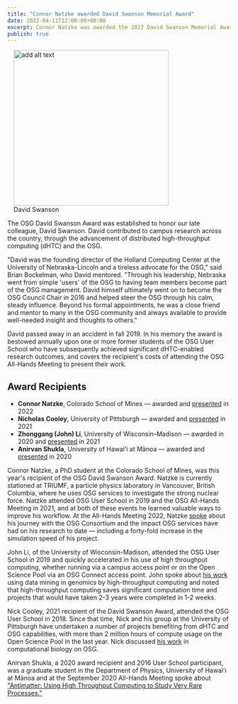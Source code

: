 ```yaml
---
title: "Connor Natzke awarded David Swanson Memorial Award" 
date: 2022-04-11T12:00:00+00:00
excerpt: Connor Natzke was awarded the 2022 David Swanson Memorial Award at the March 0SG All-Hands Meeting. The memorial was established to honor our late colleage David Swanson who contributed to campus research across the country. 
publish: true
--- 
```


<figure class="figure float-end" style="margin-left: 1em">
  <img src="{{site.baseurl}}/images/DavidSwanson.png" class="figure-img img-fluid rounded" alt="add alt text" width="350px">
  <figcaption class="figure-caption">David Swanson<br/></figcaption>
</figure>

The OSG David Swanson Award was established to honor our late colleague, David Swanson. David contributed to campus research across the country, through the advancement of distributed high-throughput computing (dHTC) and the OSG. 

"David was the founding director of the Holland Computing Center at the University of Nebraska-Lincoln and a tireless advocate for the OSG," said Brian Bockelman, who David mentored.  "Through his leadership, Nebraska went from simple 'users' of the OSG to having team members become part of the OSG management.  David himself ultimately went on to become the OSG Council Chair in 2016 and helped steer the OSG through his calm, steady influence. Beyond his formal appointments, he was a close friend and mentor to many in the OSG community and always available to provide well-needed insight and thoughts to others."

David passed away in an accident in fall 2019. In his memory the award is bestowed annually upon one or more former students of the OSG User School who have subsequently achieved significant dHTC-enabled research outcomes, and covers the recipient's costs of attending the OSG All-Hands Meeting to present their work.  
## Award Recipients

*   **Connor Natzke**, Colorado School of Mines &mdash;
    awarded and [presented](https://youtu.be/YTyFIdOsJvY) in 2022
*   **Nicholas Cooley**, University of Pittsburgh &mdash;
    awarded and [presented](https://indico.fnal.gov/event/47040/contributions/208348/) in 2021
*   **Zhonggang (John) Li**, University of Wisconsin–Madison &mdash;
    awarded in 2020 and [presented](https://indico.fnal.gov/event/47040/contributions/208347/) in 2021
*   **Anirvan Shukla**, University of Hawaiʻi at Mānoa &mdash;
    awarded and [presented](https://indico.fnal.gov/event/22127/contributions/194478/) in 2020

Connor Natzke, a PhD student at the Colorado School of Mines, was this year's recipient of the OSG David Swanson Award. Natzke is currently stationed at TRIUMF, a particle physics laboratory in Vancouver, British Columbia, where he uses OSG services to investigate the strong nuclear force. Natzke attended OSG User School in 2019 and the OSG All-Hands Meeting in 2021, and at both of these events he learned valuable ways to improve his workflow. At the All-Hands Meeting 2022, Natzke [spoke](https://youtu.be/YTyFIdOsJvY) about his journey with the OSG Consortium and the impact OSG services have had on his research to date –– including a forty-fold increase in the simulation speed of his project.

John Li, of the University of Wisconsin-Madison, attended the OSG User School in 2019 and quickly accelerated in his use of high throughput computing, whether running via a campus access point or on the Open Science Pool via an OSG Connect access point. John spoke about [his work](https://indico.fnal.gov/event/47040/contributions/208347/) using data mining in genomics by high-throughput computing and noted that high-throughput computing saves significant computation time and projects that would have taken 2-3 years were completed in 1-2 weeks.

Nick Cooley, 2021 recipient of the David Swanson Award, attended the OSG User School in 2018. Since that time, Nick and his group at the University of Pittsburgh have undertaken a number of projects benefiting from dHTC and OSG capabilities, with more than 2 million hours of compute usage on the Open Science Pool in the last year. Nick discussed [his work](https://indico.fnal.gov/event/47040/contributions/208348/) in computational biology on OSG. 

Anirvan Shukla, a 2020 award recipient and 2016 User School participant, was a graduate student in the Department of Physics, University of Hawaiʻi at Mānoa and at the September 2020 All-Hands Meeting spoke about ["Antimatter: Using High Throughput Computing to Study Very Rare Processes."](https://indico.fnal.gov/event/22127/contributions/194478/)
